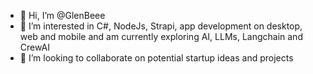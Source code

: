 - 👋 Hi, I’m @GlenBeee
- 👀 I’m interested in C#, NodeJs, Strapi, app development on desktop, web and mobile and am currently exploring AI, LLMs, Langchain and CrewAI
- 💞️ I’m looking to collaborate on potential startup ideas and projects


<!---
GlenBeee/GlenBeee is a ✨ special ✨ repository because its `README.md` (this file) appears on your GitHub profile.
You can click the Preview link to take a look at your changes.
--->
